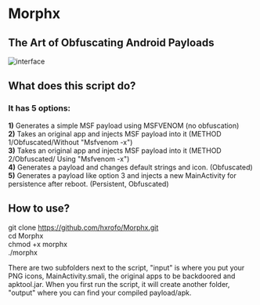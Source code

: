 # Morphx
## The Art of Obfuscating Android Payloads  
![interface](https://github.com/user-attachments/assets/4883614e-6de0-41c7-8c64-d736bba8567e)

## What does this script do?  
### It has 5 options:  
**1)** Generates a simple MSF payload using MSFVENOM (no obfuscation)  
**2)** Takes an original app and injects MSF payload into it (METHOD 1/Obfuscated/Without "Msfvenom -x")  
**3)** Takes an original app and injects MSF payload into it (METHOD 2/Obfuscated/ Using "Msfvenom -x")  
**4)** Generates a payload and changes default strings and icon. (Obfuscated)  
**5)** Generates a payload like option 3 and injects a new MainActivity for persistence after reboot. (Persistent, Obfuscated)  

## How to use?  
git clone https://github.com/hxrofo/Morphx.git  
cd Morphx  
chmod +x morphx  
./morphx  

There are two subfolders next to the script, "input" is where you put your PNG icons, MainActivity.smali, the original apps to be backdoored and apktool.jar. When you first run the script, it will create another folder, "output" where you can find your compiled payload/apk.

